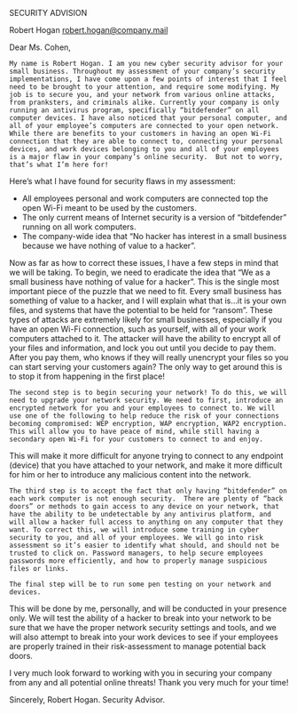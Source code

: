 SECURITY ADVISION 

Robert Hogan robert.hogan@company.mail

Dear Ms. Cohen, 

	My name is Robert Hogan. I am you new cyber security advisor for your small business. Throughout my assessment of your company’s security implementations, I have come upon a few points of interest that I feel need to be brought to your attention, and require some modifying. My job is to secure you, and your network from various online attacks, from pranksters, and criminals alike. Currently your company is only running an antivirus program, specifically “bitdefender” on all computer devices. I have also noticed that your personal computer, and all of your employee’s computers are connected to your open network. While there are benefits to your customers in having an open Wi-Fi connection that they are able to connect to, connecting your personal devices, and work devices belonging to you and all of your employees is a major flaw in your company’s online security.  But not to worry, that’s what I’m here for! 

Here’s what I have found for security flaws in my assessment:

-	All employees personal and work computers are connected top the open Wi-Fi meant to be used by the customers.
-	The only current means of Internet security is a version of “bitdefender” running on all work computers.
-	The company-wide idea that “No hacker has interest in a small business because we have nothing of value to a hacker”.

Now as far as how to correct these issues, I have a few steps in mind that we will be taking. To begin, we need to eradicate the idea that “We as a small business have nothing of value for a hacker”. This is the single most important piece of the puzzle that we need to fit. Every small business has something of value to a hacker, and I will explain what that is…it is your own files, and systems that have the potential to be held for “ransom”.  These types of attacks are extremely likely for small businesses, especially if you have an open Wi-Fi connection, such as yourself, with all of your work computers attached to it. The attacker will have the ability to encrypt all of your files and information, and lock you out until you decide to pay them. After you pay them, who knows if they will really unencrypt your files so you can start serving your customers again? The only way to get around this is to stop it from happening in the first place! 

	The second step is to begin securing your network! To do this, we will need to upgrade your network security. We need to first, introduce an encrypted network for you and your employees to connect to. We will use one of the following to help reduce the risk of your connections becoming compromised: WEP encryption, WAP encryption, WAP2 encryption. This will allow you to have peace of mind, while still having a secondary open Wi-Fi for your customers to connect to and enjoy. 
This will make it more difficult for anyone trying to connect to any endpoint (device) that you have attached to your network, and make it more difficult for him or her to introduce any malicious content into the network. 

	The third step is to accept the fact that only having “bitdefender” on each work computer is not enough security.  There are plenty of “back doors” or methods to gain access to any device on your network, that have the ability to be undetectable by any antivirus platform, and will allow a hacker full access to anything on any computer that they want. To correct this, we will introduce some training in cyber security to you, and all of your employees. We will go into risk assessment so it’s easier to identify what should, and should not be trusted to click on. Password managers, to help secure employees passwords more efficiently, and how to properly manage suspicious files or links. 

	The final step will be to run some pen testing on your network and devices.
This will be done by me, personally, and will be conducted in your presence only. We will test the ability of a hacker to break into your network to be sure that we have the proper network security settings and tools, and we will also attempt to break into your work devices to see if your employees are properly trained in their risk-assessment to manage potential back doors. 

I very much look forward to working with you in securing your company from any and all potential online threats! Thank you very much for your time!

Sincerely, 
Robert Hogan. 
Security Advisor. 
